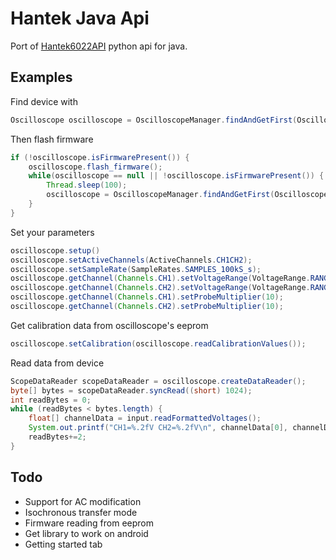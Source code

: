 # Hantek Java Api
Port of [Hantek6022API](https://github.com/Ho-Ro/Hantek6022API) python api for java.
## Examples
Find device with
```java
Oscilloscope oscilloscope = OscilloscopeManager.findAndGetFirst(OscilloscopeDevices.DSO6022BE);
```
Then flash firmware
```java
if (!oscilloscope.isFirmwarePresent()) {
    oscilloscope.flash_firmware();
    while(oscilloscope == null || !oscilloscope.isFirmwarePresent()) {
        Thread.sleep(100);
        oscilloscope = OscilloscopeManager.findAndGetFirst(OscilloscopeDevices.DSO6022BE);
    }
}
```
Set your parameters
```java
oscilloscope.setup()
oscilloscope.setActiveChannels(ActiveChannels.CH1CH2);
oscilloscope.setSampleRate(SampleRates.SAMPLES_100kS_s);
oscilloscope.getChannel(Channels.CH1).setVoltageRange(VoltageRange.RANGE5000mV);
oscilloscope.getChannel(Channels.CH2).setVoltageRange(VoltageRange.RANGE5000mV);
oscilloscope.getChannel(Channels.CH1).setProbeMultiplier(10);
oscilloscope.getChannel(Channels.CH2).setProbeMultiplier(10);
```
Get calibration data from oscilloscope's eeprom
```java
oscilloscope.setCalibration(oscilloscope.readCalibrationValues());
```
Read data from device
```java
ScopeDataReader scopeDataReader = oscilloscope.createDataReader();
byte[] bytes = scopeDataReader.syncRead((short) 1024);
int readBytes = 0;
while (readBytes < bytes.length) {
    float[] channelData = input.readFormattedVoltages();
    System.out.printf("CH1=%.2fV CH2=%.2fV\n", channelData[0], channelData[1]);
    readBytes+=2;
}
```
## Todo
* Support for AC modification
* Isochronous transfer mode
* Firmware reading from eeprom
* Get library to work on android
* Getting started tab